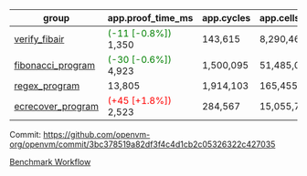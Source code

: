 | group | app.proof_time_ms | app.cycles | app.cells_used | leaf.proof_time_ms | leaf.cycles | leaf.cells_used |
| -- | -- | -- | -- | -- | -- | -- |
| [verify_fibair](https://github.com/openvm-org/openvm/blob/benchmark-results/benchmarks-pr/1359/verify_fibair-3bc378519a82df3f4c4d1cb2c05326322c427035.md) |<span style='color: green'>(-11 [-0.8%])</span> 1,350 |  143,615 |  8,290,462 |- | - | - |
| [fibonacci_program](https://github.com/openvm-org/openvm/blob/benchmark-results/benchmarks-pr/1359/fibonacci-3bc378519a82df3f4c4d1cb2c05326322c427035.md) |<span style='color: green'>(-30 [-0.6%])</span> 4,923 |  1,500,095 |  51,485,080 |- | - | - |
| [regex_program](https://github.com/openvm-org/openvm/blob/benchmark-results/benchmarks-pr/1359/regex-3bc378519a82df3f4c4d1cb2c05326322c427035.md) | 13,805 |  1,914,103 |  165,455,373 |- | - | - |
| [ecrecover_program](https://github.com/openvm-org/openvm/blob/benchmark-results/benchmarks-pr/1359/ecrecover-3bc378519a82df3f4c4d1cb2c05326322c427035.md) |<span style='color: red'>(+45 [+1.8%])</span> 2,523 |  284,567 |  15,055,723 |- | - | - |


Commit: https://github.com/openvm-org/openvm/commit/3bc378519a82df3f4c4d1cb2c05326322c427035

[Benchmark Workflow](https://github.com/openvm-org/openvm/actions/runs/13234956557)
